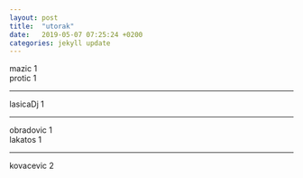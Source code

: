```yaml
---
layout: post
title:  "utorak"
date:   2019-05-07 07:25:24 +0200
categories: jekyll update
---
```


mazic 1  
protic 1  


***

lasicaDj 1  

***

obradovic 1  
lakatos 1  

***


kovacevic 2  